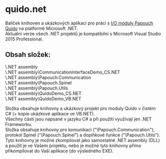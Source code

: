 # quido.net
Balíček knihoven a ukázkových aplikací pro práci s [I/O moduly Papouch Quido](https://www.papouch.com/cz/website/mainmenu/clanky/vyberte-si/io-pro-ethernet-usb-rs485-rs232/) na platformě Microsoft .NET.  
Aktuální verze všech .NET projektů je kompatibilní s Microsoft Visual Studio 2015 Professional.

Obsah složek:
-------------
\\.NET assembly  
\\.NET assembly\CommunicationInterfaceDemo_CS.NET  
\\.NET assembly\Papouch.Communication  
\\.NET assembly\Papouch.Spinel  
\\.NET assembly\Papouch.Utils  
\\.NET assembly\QuidoDemo_CS.NET  
\\.NET assembly\QuidoDemo_VB.NET  
  
Složka obsahuje knihovny a ukázkový projekt pro moduly Quido v čistém C# (+ kopie ukázkové aplikace ve VB.NET).  
Všechny části jsou napsané v jazyku C# a při použití využívají jen .NET Frameworku.  
Složka obsahuje knihovny pro komunikaci ("\Papouch.Communication"), protokol Spinel ("\Papouch.Spinel") a doplňkové funkce ("\Papouch.Utils"). Tyto knihovny je možné zkompilovat jako samostatné .NET assembly (DLL) a použít je ve Vašem projektu, nebo je možné tyto knihovny přímo přikompilovat do Vaší aplikace (do výsledného EXE).
